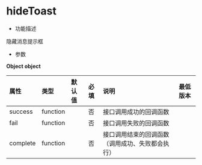 # hideToast

- 功能描述

隐藏消息提示框

- 参数

**Object object**

| 属性       | 类型     | 默认值 | 必填 | 说明                                                         | 最低版本                                                     |
| :--------- | :------- | :----- | :--- | :----------------------------------------------------------- | :----------------------------------------------------------- |
| success    | function |        | 否   | 接口调用成功的回调函数                                       |                                                              |
| fail       | function |        | 否   | 接口调用失败的回调函数                                       |                                                              |
| complete   | function |        | 否   | 接口调用结束的回调函数（调用成功、失败都会执行）             |                                                              |